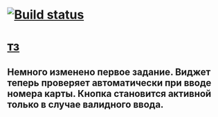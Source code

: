 # [![Build status](https://ci.appveyor.com/api/projects/status/0by3am8acdsgc22s?svg=true)](https://ci.appveyor.com/project/RussianStupidCode/ahj-tests)

# [тз](https://github.com/netology-code/ahj-homeworks/tree/simplification/testing)

## Немного изменено первое задание. Виджет теперь проверяет автоматически при вводе номера карты. Кнопка становится активной только в случае валидного ввода.
